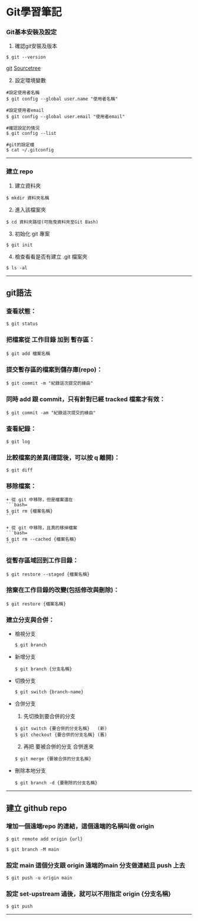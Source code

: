 # Git學習筆記

### Git基本安裝及設定 

1. 確認git安裝及版本
```bash=
$ git --version
```
[git](https://git-scm.com/)
[Sourcetree](https://www.sourcetreeapp.com/)

2. 設定環境變數

```bash=
#設定使用者名稱
$ git config --global user.name "使用者名稱"

#設定使用者email
$ git config --global user.email "使用者email"

#確認設定的情況
$ git config --list

#git的設定檔
$ cat ~/.gitconfig
```

-----------------------------

### 建立 repo

1. 建立資料夾
```bash=
$ mkdir 資料夾名稱
```
2. 進入該檔案夾
```bash=
$ cd 資料夾路徑(可拖曳資料夾至Git Bash)
```
3. 初始化 git 專案
```bash=
$ git init
```
4. 檢查看看是否有建立 .git 檔案夾
```bash=
$ ls -al
```

-----------------------------

## git語法

### 查看狀態：
```bash=
$ git status
```

### 把檔案從 工作目錄 加到 暫存區：
```bash=
$ git add 檔案名稱
```

### 提交暫存區的檔案到儲存庫(repo)：
```bash=
$ git commit -m "紀錄這次提交的緣由"
```

### 同時 add 跟 commit，只有針對已經 tracked 檔案才有效：
```bash=
$ git commit -am "紀錄這次提交的緣由"
```

### 查看紀錄：
```bash=
$ git log
```

### 比較檔案的差異(確認後，可以按 q 離開)：
```bash=
$ git diff
```

### 移除檔案：
    + 從 git 中移除，但是檔案還在
    ```bash=
    $ git rm {檔案名稱}
    ```

    + 從 git 中移除，且真的移掉檔案
    ```bash=
    $ git rm --cached {檔案名稱}
    ```

### 從暫存區域回到工作目錄：
```bash=
$ git restore --staged {檔案名稱}
```

### 捨棄在工作目錄的改變(包括修改與刪除)：
```bash=
$ git restore {檔案名稱}
```

### 建立分支與合併：
+ 檢視分支
    ```bash=
    $ git branch
    ```

+ 新增分支
    ```bash=
    $ git branch {分支名稱}
    ```

+ 切換分支
    ```bash=
    $ git switch {branch-name} 
    ```

+ 合併分支
    1. 先切換到要合併的分支
    ```bash=
    $ git switch {要合併的分支名稱}   (新)
    $ git checkout {要合併的分支名稱} (舊)
    ```
    2. 再把 要被合併的分支 合併進來
    ```bash=
    $ git merge {要被合併的分支名稱}
    ```
    
+ 刪除本地分支
    ```bash=
    $ git branch -d {要刪除的分支名稱}
    ```

-----------------------------

## 建立 github repo

### 增加一個遠端repo 的連結，這個遠端的名稱叫做 origin
```bash=
$ git remote add origin {url}

$ git branch -M main
```

### 設定 main 這個分支跟 origin 遠端的main 分支做連結且 push 上去
```bash=
$ git push -u origin main
```

### 設定 set-upstream 過後，就可以不用指定 origin {分支名稱}
```bash=
$ git push
```

-----------------------------